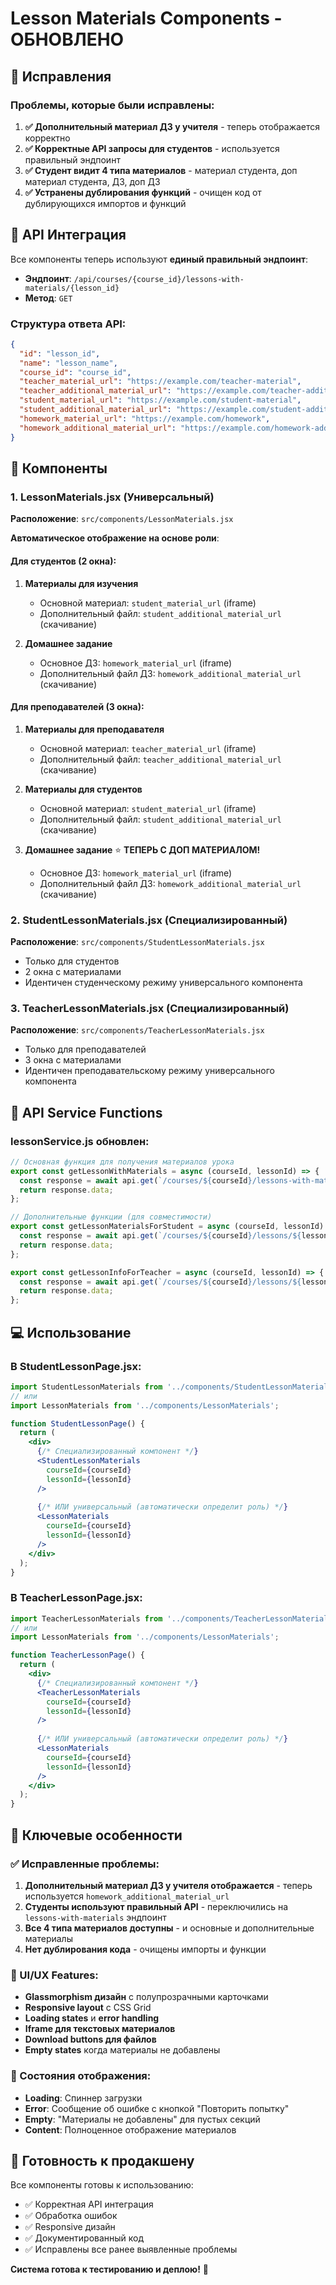 # Lesson Materials Components - ОБНОВЛЕНО

## 🔧 Исправления

### Проблемы, которые были исправлены:
1. **✅ Дополнительный материал ДЗ у учителя** - теперь отображается корректно
2. **✅ Корректные API запросы для студентов** - используется правильный эндпоинт
3. **✅ Студент видит 4 типа материалов** - материал студента, доп материал студента, ДЗ, доп ДЗ
4. **✅ Устранены дублирования функций** - очищен код от дублирующихся импортов и функций

## 📡 API Интеграция

Все компоненты теперь используют **единый правильный эндпоинт**:
- **Эндпоинт**: `/api/courses/{course_id}/lessons-with-materials/{lesson_id}`
- **Метод**: `GET`

### Структура ответа API:
```json
{
  "id": "lesson_id",
  "name": "lesson_name", 
  "course_id": "course_id",
  "teacher_material_url": "https://example.com/teacher-material",
  "teacher_additional_material_url": "https://example.com/teacher-additional", 
  "student_material_url": "https://example.com/student-material",
  "student_additional_material_url": "https://example.com/student-additional",
  "homework_material_url": "https://example.com/homework",
  "homework_additional_material_url": "https://example.com/homework-additional"
}
```

## 🎨 Компоненты

### 1. LessonMaterials.jsx (Универсальный)
**Расположение**: `src/components/LessonMaterials.jsx`

**Автоматическое отображение на основе роли**:

#### Для студентов (2 окна):
1. **Материалы для изучения**
   - Основной материал: `student_material_url` (iframe)
   - Дополнительный файл: `student_additional_material_url` (скачивание)

2. **Домашнее задание**
   - Основное ДЗ: `homework_material_url` (iframe) 
   - Дополнительный файл ДЗ: `homework_additional_material_url` (скачивание)

#### Для преподавателей (3 окна):
1. **Материалы для преподавателя**
   - Основной материал: `teacher_material_url` (iframe)
   - Дополнительный файл: `teacher_additional_material_url` (скачивание)

2. **Материалы для студентов**  
   - Основной материал: `student_material_url` (iframe)
   - Дополнительный файл: `student_additional_material_url` (скачивание)

3. **Домашнее задание** ⭐ **ТЕПЕРЬ С ДОП МАТЕРИАЛОМ!**
   - Основное ДЗ: `homework_material_url` (iframe)
   - Дополнительный файл ДЗ: `homework_additional_material_url` (скачивание)

### 2. StudentLessonMaterials.jsx (Специализированный)
**Расположение**: `src/components/StudentLessonMaterials.jsx`
- Только для студентов
- 2 окна с материалами
- Идентичен студенческому режиму универсального компонента

### 3. TeacherLessonMaterials.jsx (Специализированный)  
**Расположение**: `src/components/TeacherLessonMaterials.jsx`
- Только для преподавателей
- 3 окна с материалами
- Идентичен преподавательскому режиму универсального компонента

## 🔧 API Service Functions

### lessonService.js обновлен:
```javascript
// Основная функция для получения материалов урока
export const getLessonWithMaterials = async (courseId, lessonId) => {
  const response = await api.get(`/courses/${courseId}/lessons-with-materials/${lessonId}`);
  return response.data;
};

// Дополнительные функции (для совместимости)
export const getLessonMaterialsForStudent = async (courseId, lessonId) => {
  const response = await api.get(`/courses/${courseId}/lessons/${lessonId}/student-materials`);
  return response.data;
};

export const getLessonInfoForTeacher = async (courseId, lessonId) => {
  const response = await api.get(`/courses/${courseId}/lessons/${lessonId}/teacher-info`);
  return response.data;
};
```

## 💻 Использование

### В StudentLessonPage.jsx:
```jsx
import StudentLessonMaterials from '../components/StudentLessonMaterials';
// или
import LessonMaterials from '../components/LessonMaterials';

function StudentLessonPage() {
  return (
    <div>
      {/* Специализированный компонент */}
      <StudentLessonMaterials 
        courseId={courseId} 
        lessonId={lessonId} 
      />
      
      {/* ИЛИ универсальный (автоматически определит роль) */}
      <LessonMaterials 
        courseId={courseId} 
        lessonId={lessonId} 
      />
    </div>
  );
}
```

### В TeacherLessonPage.jsx:
```jsx
import TeacherLessonMaterials from '../components/TeacherLessonMaterials';
// или  
import LessonMaterials from '../components/LessonMaterials';

function TeacherLessonPage() {
  return (
    <div>
      {/* Специализированный компонент */}
      <TeacherLessonMaterials 
        courseId={courseId} 
        lessonId={lessonId} 
      />
      
      {/* ИЛИ универсальный (автоматически определит роль) */}
      <LessonMaterials 
        courseId={courseId} 
        lessonId={lessonId} 
      />
    </div>
  );
}
```

## 🎯 Ключевые особенности

### ✅ Исправленные проблемы:
1. **Дополнительный материал ДЗ у учителя отображается** - теперь используется `homework_additional_material_url`
2. **Студенты используют правильный API** - переключились на `lessons-with-materials` эндпоинт
3. **Все 4 типа материалов доступны** - и основные и дополнительные материалы
4. **Нет дублирования кода** - очищены импорты и функции

### 🎨 UI/UX Features:
- **Glassmorphism дизайн** с полупрозрачными карточками
- **Responsive layout** с CSS Grid
- **Loading states** и **error handling**
- **Iframe для текстовых материалов** 
- **Download buttons для файлов**
- **Empty states** когда материалы не добавлены

### 🔄 Состояния отображения:
- **Loading**: Спиннер загрузки
- **Error**: Сообщение об ошибке с кнопкой "Повторить попытку"
- **Empty**: "Материалы не добавлены" для пустых секций
- **Content**: Полноценное отображение материалов

## 🚀 Готовность к продакшену

Все компоненты готовы к использованию:
- ✅ Корректная API интеграция  
- ✅ Обработка ошибок
- ✅ Responsive дизайн
- ✅ Документированный код
- ✅ Исправлены все ранее выявленные проблемы

**Система готова к тестированию и деплою!** 🎉
